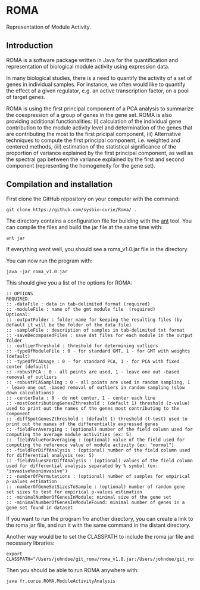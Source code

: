 # ROMA
Representation of Module Activity.

## Introduction ##

ROMA is a software package written in Java for the quantification and representation of biological module activity using expression data.

In many biological studies, there is a need to quantify the activity of a set of genes in individual samples. For instance, we often would like to quantify the effect of a given regulator, e.g. an active transcription factor, on a pool of target genes. 

ROMA is using the first principal component of a PCA analysis to summarize the coexpression of a group of genes in the gene set. ROMA is also providing additional functionalities: (i) calculation of the individual gene contribution to the module activity level and determination of the genes that are contributing the most to the first pricipal component, (ii) Alternative techniques to compute the first principal component, i.e. weighted and centered methods, (iii) estimation of the statistical significance of the proportion of variance explained by the first principal component, as well as the spectral gap between the variance explained by the first and second component (representing the homogeneity for the gene set).

## Compilation and installation ##

First clone the GitHub repository on your computer with the command:

```
git clone https://github.com/sysbio-curie/Roma/ .
```

The directory contains a configuration file for building with the [ant](https://en.wikipedia.org/wiki/Apache_Ant) tool. You can compile the files and build the jar file at the same time with:

```
ant jar
```

If everything went well, you should see a roma_v1.0.jar file in the directory.

You can now run the program with:

```
java -jar roma_v1.0.jar
```

This should give you a list of the options for ROMA:

```
:: OPTIONS
REQUIRED:
:: -dataFile : data in tab-delimited format (required)
:: -moduleFile : name of the gmt module file  (required)
Optional:
:: -outputFolder : folder name for keeping the resulting files (by default it will be the folder of the data file)
:: -sampleFile : description of samples in tab-delimited txt format
:: -saveDecomposedFiles : save dat files for each module in the output folder
:: -outlierThreshold : threshold for determining outliers
:: -typeOfModuleFile : 0 - for standard GMT, 1 - for GMT with weights (default)
:: -typeOfPCAUsage : 0 - for standard PCA, 1 - for PCA with fixed center (default)
:: -robustPCA : 0 - all points are used, 1 - leave one out -based removal of outliers
:: -robustPCASampling : 0 - all points are used in random sampling, 1 - leave one out -based removal of outliers in random sampling (slow down calculations)
:: -centerData : 0 - do not center, 1 - center each line
:: -mostContributingGenesZthreshold : (default 1) threshold (z-value) used to print out the names of the genes most contributing to the component
:: -diffSpotGenesZthreshold : (default 1) threshold (t-test) used to print out the names of the differentially expressed genes
:: -fieldForAveraging : (optional) number of the field column used for computing the average module activities (ex: 5)
:: -fieldValueForAveraging : (optional) value of the field used for computing the reference value of module activity (ex: "normal")
:: -fieldForDiffAnalysis : (optional) number of the field column used for differential analysis (ex: 5)
:: -fieldValuesForDiffAnalysis : (optional) values of the field column used for differential analysis separated by % symbol (ex: "invasive%noninvasive")
:: -numberOfPermutations : (optional) number of samples for empirical p-values estimation
:: -numberOfGeneSetSizesToSample : (optional) number of random gene set sizes to test for empirical p-values estimation
:: -minimalNumberOfGenesInModule: minimal size of the gene set
:: -minimalNumberOfGenesInModuleFound: minimal number of genes in a gene set found in dataset

```

If you want to run the program fro another directory, you can create a link to the roma jar file, and run it with the same command in the distant directory. 

Another way would be to set the CLASSPATH to include the roma jar file and necessary libraries:

```
export CLASSPATH="/Users/johndoe/git_roma/roma_v1.0.jar:/Users/johndoe/git_roma/lib/VDAOEngine.jar"
```

Then you should be able to run ROMA anywhere with:

```
java fr.curie.ROMA.ModuleActivityAnalysis
```


